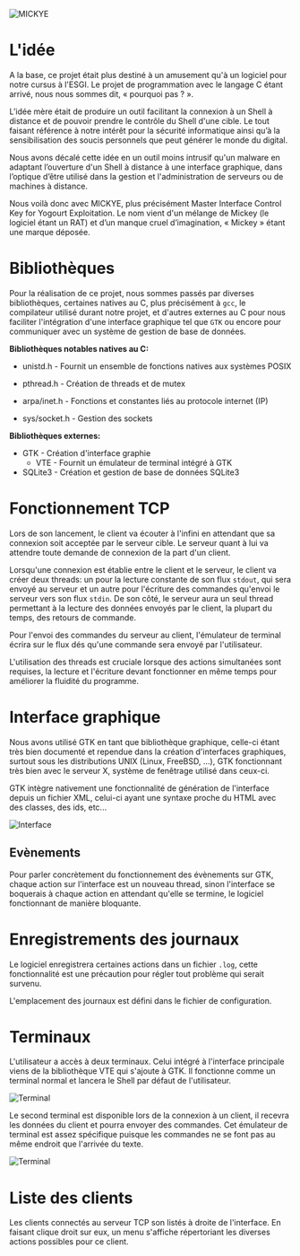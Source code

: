 ![MICKYE](https://raw.githubusercontent.com/QuantumSheep/mickye/master/logo.png)

# L'idée

A la base, ce projet était plus destiné à un amusement qu'à un logiciel pour notre cursus à l'ESGI. Le projet de programmation avec le langage C étant arrivé, nous nous sommes dit, « pourquoi pas ? ».

L’idée mère était de produire un outil facilitant la connexion à un Shell à distance et de pouvoir prendre le contrôle du Shell d'une cible. Le tout faisant référence à notre intérêt pour la sécurité informatique ainsi qu’à la sensibilisation des soucis personnels que peut générer le monde du digital.

Nous avons décalé cette idée en un outil moins intrusif qu'un malware en adaptant l’ouverture d'un Shell à distance à une interface graphique, dans l’optique d’être utilisé dans la gestion et l'administration de serveurs ou de machines à distance.

Nous voilà donc avec MICKYE, plus précisément Master Interface Control Key for Yogourt Exploitation. Le nom vient d'un mélange de Mickey (le logiciel étant un RAT) et d’un manque cruel d’imagination, « Mickey » étant une marque déposée.



# Bibliothèques

Pour la réalisation de ce projet, nous sommes passés par diverses bibliothèques, certaines natives au C, plus précisément à `gcc`, le compilateur utilisé durant notre projet, et d'autres externes au C pour nous faciliter l'intégration d'une interface graphique tel que `GTK` ou encore pour communiquer avec un système de gestion de base de données.



**Bibliothèques notables natives au C:**

- unistd.h - Fournit un ensemble de fonctions natives aux systèmes POSIX

- pthread.h - Création de threads et de mutex
- arpa/inet.h - Fonctions et constantes liés au protocole internet (IP)
- sys/socket.h - Gestion des sockets



**Bibliothèques externes:**

- GTK - Création d'interface graphie
  - VTE - Fournit un émulateur de terminal intégré à GTK
- SQLite3 - Création et gestion de base de données SQLite3



# Fonctionnement TCP

Lors de son lancement, le client va écouter à l'infini en attendant que sa connexion soit acceptée par le serveur cible. Le serveur quant à lui va attendre toute demande de connexion de la part d'un client.

Lorsqu'une connexion est établie entre le client et le serveur, le client va créer deux threads: un pour la lecture constante de son flux `stdout`, qui sera envoyé au serveur et un autre pour l'écriture des commandes qu'envoi le serveur vers son flux `stdin`. De son côté, le serveur aura un seul thread permettant à la lecture des données envoyés par le client, la plupart du temps, des retours de commande.

Pour l'envoi des commandes du serveur au client, l'émulateur de terminal écrira sur le flux dés qu'une commande sera envoyé par l'utilisateur.



L'utilisation des threads est cruciale lorsque des actions simultanées sont requises, la lecture et l'écriture devant fonctionner en même temps pour améliorer la fluidité du programme.



# Interface graphique

Nous avons utilisé GTK en tant que bibliothèque graphique, celle-ci étant très bien documenté et rependue dans la création d'interfaces graphiques, surtout sous les distributions UNIX (Linux, FreeBSD, ...), GTK fonctionnant très bien avec le serveur X, système de fenêtrage utilisé dans ceux-ci.

GTK intègre nativement une fonctionnalité de génération de l'interface depuis un fichier XML, celui-ci ayant une syntaxe proche du HTML avec des classes, des ids, etc...



![Interface](https://raw.githubusercontent.com/QuantumSheep/mickye/master/papers/img/full-interface.png)



## Evènements

Pour parler concrètement du fonctionnement des évènements sur GTK, chaque action sur l'interface est un nouveau thread, sinon l'interface se boquerais à chaque action en attendant qu'elle se termine, le logiciel fonctionnant de manière bloquante.



# Enregistrements des journaux

Le logiciel enregistrera certaines actions dans un fichier `.log`, cette fonctionnalité est une précaution pour régler tout problème qui serait survenu. 

L'emplacement des journaux est défini dans le fichier de configuration.



# Terminaux

L'utilisateur a accès à deux terminaux. Celui intégré à l'interface principale viens de la bibliothèque VTE qui s'ajoute à GTK. Il fonctionne comme un terminal normal et lancera le Shell par défaut de l'utilisateur.

![Terminal](https://raw.githubusercontent.com/QuantumSheep/mickye/master/papers/img/integrated-terminal.png)



Le second terminal est disponible lors de la connexion à un client, il recevra les données du client et pourra envoyer des commandes. Cet émulateur de terminal est assez spécifique puisque les commandes ne se font pas au même endroit que l'arrivée du texte.



![Terminal](https://raw.githubusercontent.com/QuantumSheep/mickye/master/papers/img/sub-terminal.png)





# Liste des clients

Les clients connectés au serveur TCP son listés à droite de l'interface. En faisant clique droit sur eux, un menu s'affiche répertoriant les diverses actions possibles pour ce client.